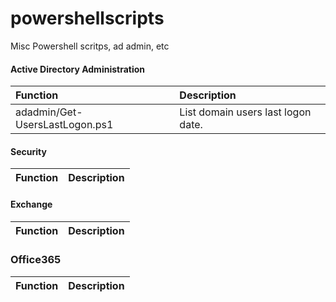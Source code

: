 # powershellscripts
Misc Powershell scritps, ad admin, etc

#### Active Directory Administration

| Function | Description |
| :--- | :--- | 
| adadmin/Get-UsersLastLogon.ps1| List domain users last logon date. |



#### Security
| Function | Description |
| :--- | :--- | 


#### Exchange 
| Function | Description |
| :--- | :--- | 


### Office365
| Function | Description |
| :--- | :--- | 


